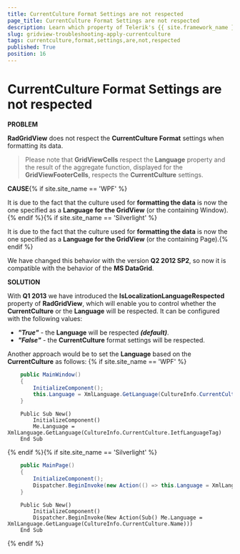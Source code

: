 ```yaml
---
title: CurrentCulture Format Settings are not respected
page_title: CurrentCulture Format Settings are not respected
description: Learn which property of Telerik's {{ site.framework_name }} DataGrid will enable you to control whether the CurrentCulture or the Language are respected.
slug: gridview-troubleshooting-apply-currentculture
tags: currentculture,format,settings,are,not,respected
published: True
position: 16
---
```


# CurrentCulture Format Settings are not respected

__PROBLEM__

__RadGridView__ does not respect the __CurrentCulture Format__ settings when formatting its data.

>Please note that __GridViewCells__ respect the __Language__ property and the result of the aggregate function, displayed for the __GridViewFooterCells__, respects the __CurrentCulture__ settings.
          

__CAUSE__{% if site.site_name == 'WPF' %}

It is due to the fact that the culture used for __formatting the data__ is now the one specified as a __Language for the GridView__ (or the containing Window).{% endif %}{% if site.site_name == 'Silverlight' %}

It is due to the fact that the culture used for __formatting the data__ is now the one specified as a __Language for the GridView__ (or the containing Page).{% endif %}

We have changed this behavior with the version __Q2 2012 SP2__, so now it is compatible with the behavior of the __MS DataGrid__.

__SOLUTION__

With __Q1 2013__ we have introduced the __IsLocalizationLanguageRespected__ property of __RadGridView__, which will enable you to control whether the __CurrentCulture__ or the __Language__ will be respected. It can be configured with the following values: 

* ___"True"___ - the __Language__ will be respected ___(default)___.
* ___"False"___ - the __CurrentCulture__ format settings will be respected.

Another approach would be to set the __Language__ based on the __CurrentCulture__  as follows:
{% if site.site_name == 'WPF' %}



```C#
	public MainWindow()
	{
	    InitializeComponent();
	    this.Language = XmlLanguage.GetLanguage(CultureInfo.CurrentCulture.IetfLanguageTag);
	}
```
```VB.NET
	Public Sub New()
	    InitializeComponent()
	    Me.Language = XmlLanguage.GetLanguage(CultureInfo.CurrentCulture.IetfLanguageTag)
	End Sub
```

{% endif %}{% if site.site_name == 'Silverlight' %}





```C#
	public MainPage()
	{
	    InitializeComponent();
	    Dispatcher.BeginInvoke(new Action(() => this.Language = XmlLanguage.GetLanguage(CultureInfo.CurrentCulture.Name)));
	}
```
```VB.NET
	Public Sub New()
	    InitializeComponent()
	    Dispatcher.BeginInvoke(New Action(Sub() Me.Language = XmlLanguage.GetLanguage(CultureInfo.CurrentCulture.Name)))
	End Sub
```

{% endif %}
